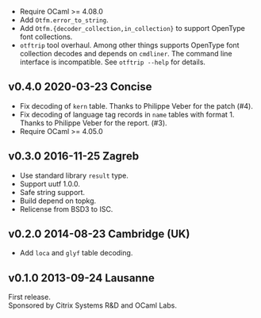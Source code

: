 

- Require OCaml >= 4.08.0
- Add `Otfm.error_to_string`.
- Add `Otfm.{decoder_collection,in_collection}` to support OpenType font 
  collections.
- `otftrip` tool overhaul. Among other things supports OpenType font
  collection decodes and depends on `cmdliner`. The command line
  interface is incompatible. See `otftrip --help` for details.

v0.4.0 2020-03-23 Concise
-------------------------

- Fix decoding of `kern` table. Thanks to Philippe Veber for the patch (#4).
- Fix decoding of language tag records in `name` tables with
  format 1. Thanks to Philippe Veber for the report. (#3).
- Require OCaml >= 4.05.0

v0.3.0 2016-11-25 Zagreb
------------------------

- Use standard library `result` type.
- Support uutf 1.0.0.
- Safe string support.
- Build depend on topkg.
- Relicense from BSD3 to ISC.


v0.2.0 2014-08-23 Cambridge (UK)
--------------------------------

- Add `loca` and `glyf` table decoding.


v0.1.0 2013-09-24 Lausanne
--------------------------

First release.  
Sponsored by Citrix Systems R&D and OCaml Labs.
